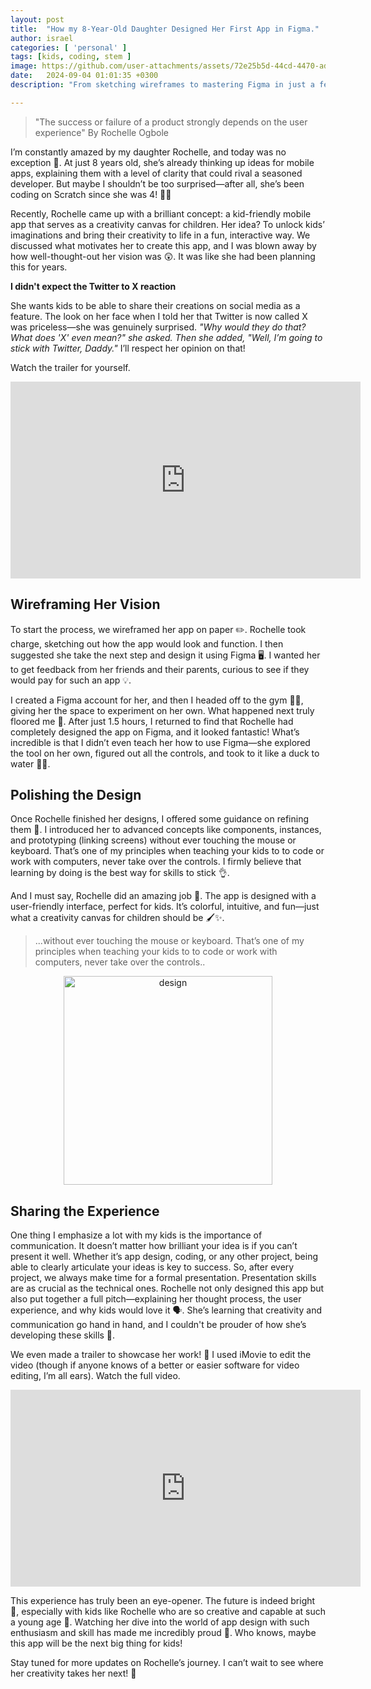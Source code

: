 ```yaml
---
layout: post
title:  "How my 8-Year-Old Daughter Designed Her First App in Figma."
author: israel
categories: [ 'personal' ]
tags: [kids, coding, stem ]
image: https://github.com/user-attachments/assets/72e25b5d-44cd-4470-ad61-0006d2e50ab8
date:   2024-09-04 01:01:35 +0300
description: "From sketching wireframes to mastering Figma in just a few hours, she took charge of the entire design process. Along the way, she learned not only the technical side but also the importance of communication." 

---
```

  
> "The success or failure of a product strongly depends on the user experience" By Rochelle Ogbole 

I’m constantly amazed by my daughter Rochelle, and today was no exception 🤩. At just 8 years old, she’s already thinking up ideas for mobile apps, explaining them with a level of clarity that could rival a seasoned developer. But maybe I shouldn’t be too surprised—after all, she’s been coding on Scratch since she was 4! 👩‍💻

Recently, Rochelle came up with a brilliant concept: a kid-friendly mobile app that serves as a creativity canvas for children. Her idea? To unlock kids’ imaginations and bring their creativity to life in a fun, interactive way. We discussed what motivates her to create this app, and I was blown away by how well-thought-out her vision was 😲. It was like she had been planning this for years.

**I didn't expect the Twitter to X reaction** 

She wants kids to be able to share their creations on social media as a feature. The look on her face when I told her that Twitter is now called X was priceless—she was genuinely surprised. *"Why would they do that? What does 'X' even mean?" she asked. Then she added, "Well, I’m going to stick with Twitter, Daddy."* I’ll respect her opinion on that!

Watch the trailer for yourself. 

<iframe width="560" height="315" src="https://www.youtube.com/embed/lih4yXVza7M?si=zPy8YCFKaIDr1UHv" title="Rochelle App" frameborder="0" allow="accelerometer; autoplay; clipboard-write; encrypted-media; gyroscope; picture-in-picture; web-share" referrerpolicy="strict-origin-when-cross-origin" allowfullscreen></iframe>



## Wireframing Her Vision

To start the process, we wireframed her app on paper ✏️. Rochelle took charge, sketching out how the app would look and function. I then suggested she take the next step and design it using Figma 🖥️. I wanted her to get feedback from her friends and their parents, curious to see if they would pay for such an app 💡.

I created a Figma account for her, and then I headed off to the gym 🏋️‍♂️, giving her the space to experiment on her own. What happened next truly floored me 🤯. After just 1.5 hours, I returned to find that Rochelle had completely designed the app on Figma, and it looked fantastic! What’s incredible is that I didn’t even teach her how to use Figma—she explored the tool on her own, figured out all the controls, and took to it like a duck to water 🦆💦.


## Polishing the Design

Once Rochelle finished her designs, I offered some guidance on refining them 💬. I introduced her to advanced concepts like components, instances, and prototyping (linking screens) without ever touching the mouse or keyboard. That’s one of my principles when teaching your kids to to code or work with computers, never take over the controls. I firmly believe that learning by doing is the best way for skills to stick 👌.

And I must say, Rochelle did an amazing job 👏. The app is designed with a user-friendly interface, perfect for kids. It’s colorful, intuitive, and fun—just what a creativity canvas for children should be 🖌️✨.



>...without ever touching the mouse or keyboard. 
>That’s one of my principles when teaching your kids to to code or work with computers, never take over the controls..

<p align="center">
  <img width="334" alt="design" src="https://github.com/user-attachments/assets/030164ae-6130-40ad-9498-a5fca5ed0b98">
</p>

 
## Sharing the Experience

One thing I emphasize a lot with my kids is the importance of communication. It doesn’t matter how brilliant your idea is if you can’t present it well. Whether it’s app design, coding, or any other project, being able to clearly articulate your ideas is key to success. So, after every project, we always make time for a formal presentation. Presentation skills are as crucial as the technical ones. Rochelle not only designed this app but also put together a full pitch—explaining her thought process, the user experience, and why kids would love it 🗣️. She’s learning that creativity and communication go hand in hand, and I couldn't be prouder of how she’s developing these skills 🤗.

We even made a trailer to showcase her work! 🎥 I used iMovie to edit the video (though if anyone knows of a better or easier software for video editing, I’m all ears). Watch the full video.


<iframe width="560" height="315" src="https://www.youtube.com/embed/c9yjyXfYxJo?si=Ivh8Z0Fy66Hqjf2U" title="Rochelle App" frameborder="0" allow="accelerometer; autoplay; clipboard-write; encrypted-media; gyroscope; picture-in-picture; web-share" referrerpolicy="strict-origin-when-cross-origin" allowfullscreen></iframe>


This experience has truly been an eye-opener. The future is indeed bright 🌟, especially with kids like Rochelle who are so creative and capable at such a young age 💫. Watching her dive into the world of app design with such enthusiasm and skill has made me incredibly proud 💖. Who knows, maybe this app will be the next big thing for kids!

Stay tuned for more updates on Rochelle’s journey. I can’t wait to see where her creativity takes her next! 🚀
